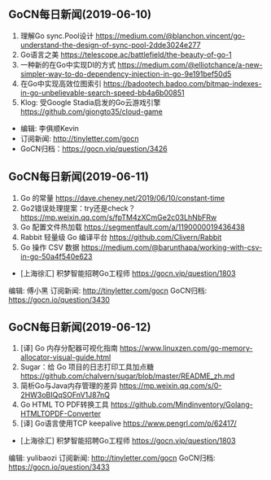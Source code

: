 ## GoCN每日新闻(2019-06-10) 

1. 理解Go sync.Pool设计 https://medium.com/@blanchon.vincent/go-understand-the-design-of-sync-pool-2dde3024e277
2. Go语言之美 https://telescope.ac/battlefield/the-beauty-of-go-1
3. 一种新的在Go中实现DI的方式 https://medium.com/@elliotchance/a-new-simpler-way-to-do-dependency-injection-in-go-9e191bef50d5
4. 在Go中实现高效位图索引 https://badootech.badoo.com/bitmap-indexes-in-go-unbelievable-search-speed-bb4a6b00851
5. Klog: 受Google Stadia启发的Go云游戏引擎 https://github.com/giongto35/cloud-game

* 编辑: 李俱顺Kevin
* 订阅新闻: http://tinyletter.com/gocn
* GoCN归档：https://gocn.vip/question/3426

## GoCN每日新闻(2019-06-11)

1. Go 的常量 https://dave.cheney.net/2019/06/10/constant-time
2. Go2错误处理提案：try还是check？ https://mp.weixin.qq.com/s/fpTM4zXCmGe2c03LhNbFRw
3. Go 配置文件热加载 https://segmentfault.com/a/1190000019436438
4. Rabbit 轻量级 Go 编译平台 https://github.com/Clivern/Rabbit
5. Go 操作 CSV 数据 https://medium.com/@barunthapa/working-with-csv-in-go-50a4f540e623

* [上海徐汇] 积梦智能招聘Go工程师 https://gocn.vip/question/1803

编辑: 傅小黑
订阅新闻: http://tinyletter.com/gocn
GoCN归档: https://gocn.io/question/3430

## GoCN每日新闻(2019-06-12)

1. [译] Go 内存分配器可视化指南 https://www.linuxzen.com/go-memory-allocator-visual-guide.html
2. Sugar：给 Go 项目的日志打印工具加点糖 https://github.com/chalvern/sugar/blob/master/README_zh.md
3. 简析Go与Java内存管理的差异  https://mp.weixin.qq.com/s/0-2HW3oBIQqSOFnV1J87nQ
4. Go HTML TO PDF转换工具 https://github.com/Mindinventory/Golang-HTMLTOPDF-Converter
5. [译] Go语言使用TCP keepalive https://www.pengrl.com/p/62417/


* [上海徐汇] 积梦智能招聘Go工程师 https://gocn.vip/question/1803

编辑: yulibaozi
订阅新闻: http://tinyletter.com/gocn
GoCN归档: https://gocn.io/question/3433